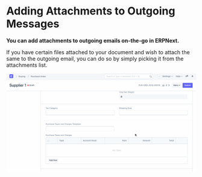 
# Adding Attachments to Outgoing Messages


**You can add attachments to outgoing emails on-the-go in ERPNext.**


If you have certain files attached to your document and wish to attach the same to the outgoing email, you can do so by simply picking it from the attachments list.


![Attachments in Outgoing Messages](/files/using-add-attachments-in-message.gif)




